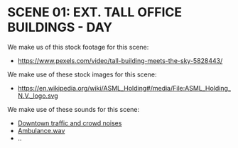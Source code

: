 # SCENE 01: EXT. TALL OFFICE BUILDINGS - DAY

We make us of this stock footage for this scene:

- https://www.pexels.com/video/tall-building-meets-the-sky-5828443/

We make use of these stock images for this scene:

- https://en.wikipedia.org/wiki/ASML_Holding#/media/File:ASML_Holding_N.V._logo.svg

We make use of these sounds for this scene:

- [Downtown traffic and crowd noises](https://freesound.org/people/Niedec/sounds/250268/)
- [Ambulance.wav](https://freesound.org/people/dggrunzweig/sounds/341553/)
- ..
